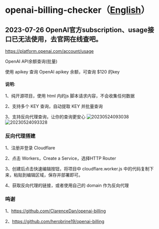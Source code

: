 # openai-billing-checker（[English](./README.md)）

## 2023-07-26 OpenAI官方subscription、usage接口已无法使用，去官网在线查吧。
https://platform.openai.com/account/usage

OpenAI API余额查询(批量)

使用 apikey 查询 OpenAI apikey 余额，可查询 $120 的key

#### 说明:
1、纯开源项目，使用 html 内的js 脚本请求内容，不会收集任何数据

2、支持多个 KEY 查询，自动提取 KEY 并批量查询

3、支持反向代理查询，让你的查询更安心
![20230524093038](https://github.com/whc23mj/openai-billing-checker/assets/2191887/14d689c8-63fc-4316-9057-3e90b991b5ef)
![20230524093328](https://github.com/whc23mj/openai-billing-checker/assets/2191887/6db810e8-b0cf-4310-92b5-cddcc24a8843)


### 反向代理搭建
1、注册并登录 Cloudflare

2、点击 Workers，Create a Service，选择HTTP Router

3、创建后点击快速编辑按钮，将项目中 cloudflare.worker.js 中的代码复制下来，粘贴到编辑区域，保存并部署即可。

4、获取反向代理的链接，或者使用自己的 domain 作为反向代理

### 鸣谢
1、https://github.com/ClarenceDan/openai-billing 

2、https://github.com/herobrine19/openai-billing
